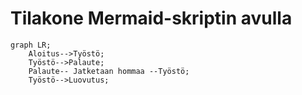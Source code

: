# Tilakone Mermaid-skriptin avulla


```mermaid
graph LR;
    Aloitus-->Työstö;
    Työstö-->Palaute;
    Palaute-- Jatketaan hommaa --Työstö;
    Työstö-->Luovutus;
```
